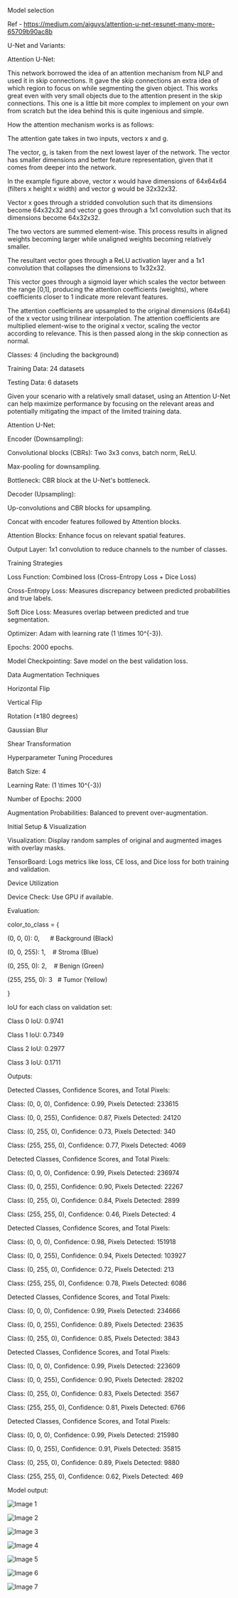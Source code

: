 Model selection

Ref - https://medium.com/aiguys/attention-u-net-resunet-many-more-65709b90ac8b

U-Net and Variants:

Attention U-Net:

This network borrowed the idea of an attention mechanism from NLP and used it in skip connections. It gave the skip connections an extra idea of which region to focus on while segmenting the given object. This works great even with very small objects due to the attention present in the skip connections. This one is a little bit more complex to implement on your own from scratch but the idea behind this is quite ingenious and simple.

How the attention mechanism works is as follows:

The attention gate takes in two inputs, vectors x and g.

The vector, g, is taken from the next lowest layer of the network. The vector has smaller dimensions and better feature representation, given that it comes from deeper into the network.

In the example figure above, vector x would have dimensions of 64x64x64 (filters x height x width) and vector g would be 32x32x32.

Vector x goes through a stridded convolution such that its dimensions become 64x32x32 and vector g goes through a 1x1 convolution such that its dimensions become 64x32x32.

The two vectors are summed element-wise. This process results in aligned weights becoming larger while unaligned weights becoming relatively smaller.

The resultant vector goes through a ReLU activation layer and a 1x1 convolution that collapses the dimensions to 1x32x32.

This vector goes through a sigmoid layer which scales the vector between the range [0,1], producing the attention coefficients (weights), where coefficients closer to 1 indicate more relevant features.

The attention coefficients are upsampled to the original dimensions (64x64) of the x vector using trilinear interpolation. The attention coefficients are multiplied element-wise to the original x vector, scaling the vector according to relevance. This is then passed along in the skip connection as normal.

Classes: 4 (including the background)

Training Data: 24 datasets

Testing Data: 6 datasets

Given your scenario with a relatively small dataset, using an Attention U-Net can help maximize performance by focusing on the relevant areas and potentially mitigating the impact of the limited training data.

Attention U-Net:

Encoder (Downsampling):

Convolutional blocks (CBRs): Two 3x3 convs, batch norm, ReLU.

Max-pooling for downsampling.

Bottleneck: CBR block at the U-Net's bottleneck.

Decoder (Upsampling):

Up-convolutions and CBR blocks for upsampling.

Concat with encoder features followed by Attention blocks.

Attention Blocks: Enhance focus on relevant spatial features.

Output Layer: 1x1 convolution to reduce channels to the number of classes.

Training Strategies

Loss Function: Combined loss (Cross-Entropy Loss + Dice Loss)

Cross-Entropy Loss: Measures discrepancy between predicted probabilities and true labels.

Soft Dice Loss: Measures overlap between predicted and true segmentation.

Optimizer: Adam with learning rate (1 \times 10^{-3}).

Epochs: 2000 epochs.

Model Checkpointing: Save model on the best validation loss.

Data Augmentation Techniques

Horizontal Flip

Vertical Flip

Rotation (±180 degrees)

Gaussian Blur

Shear Transformation

Hyperparameter Tuning Procedures

Batch Size: 4

Learning Rate: (1 \times 10^{-3})

Number of Epochs: 2000

Augmentation Probabilities: Balanced to prevent over-augmentation.

Initial Setup & Visualization

Visualization: Display random samples of original and augmented images with overlay masks.

TensorBoard: Logs metrics like loss, CE loss, and Dice loss for both training and validation.

Device Utilization

Device Check: Use GPU if available.

Evaluation:

color_to_class = {

(0, 0, 0): 0,      # Background (Black)

(0, 0, 255): 1,    # Stroma (Blue)

(0, 255, 0): 2,    # Benign (Green)

(255, 255, 0): 3   # Tumor (Yellow)

}

IoU for each class on validation set:

Class 0 IoU: 0.9741

Class 1 IoU: 0.7349

Class 2 IoU: 0.2977

Class 3 IoU: 0.1711

Outputs:

Detected Classes, Confidence Scores, and Total Pixels:

Class: (0, 0, 0), Confidence: 0.99, Pixels Detected: 233615

Class: (0, 0, 255), Confidence: 0.87, Pixels Detected: 24120

Class: (0, 255, 0), Confidence: 0.73, Pixels Detected: 340

Class: (255, 255, 0), Confidence: 0.77, Pixels Detected: 4069

Detected Classes, Confidence Scores, and Total Pixels:

Class: (0, 0, 0), Confidence: 0.99, Pixels Detected: 236974

Class: (0, 0, 255), Confidence: 0.90, Pixels Detected: 22267

Class: (0, 255, 0), Confidence: 0.84, Pixels Detected: 2899

Class: (255, 255, 0), Confidence: 0.46, Pixels Detected: 4

Detected Classes, Confidence Scores, and Total Pixels:

Class: (0, 0, 0), Confidence: 0.98, Pixels Detected: 151918

Class: (0, 0, 255), Confidence: 0.94, Pixels Detected: 103927

Class: (0, 255, 0), Confidence: 0.72, Pixels Detected: 213

Class: (255, 255, 0), Confidence: 0.78, Pixels Detected: 6086

Detected Classes, Confidence Scores, and Total Pixels:

Class: (0, 0, 0), Confidence: 0.99, Pixels Detected: 234666

Class: (0, 0, 255), Confidence: 0.89, Pixels Detected: 23635

Class: (0, 255, 0), Confidence: 0.85, Pixels Detected: 3843

Detected Classes, Confidence Scores, and Total Pixels:

Class: (0, 0, 0), Confidence: 0.99, Pixels Detected: 223609

Class: (0, 0, 255), Confidence: 0.90, Pixels Detected: 28202

Class: (0, 255, 0), Confidence: 0.83, Pixels Detected: 3567

Class: (255, 255, 0), Confidence: 0.81, Pixels Detected: 6766

Detected Classes, Confidence Scores, and Total Pixels:

Class: (0, 0, 0), Confidence: 0.99, Pixels Detected: 215980

Class: (0, 0, 255), Confidence: 0.91, Pixels Detected: 35815

Class: (0, 255, 0), Confidence: 0.89, Pixels Detected: 9880

Class: (255, 255, 0), Confidence: 0.62, Pixels Detected: 469

Model output:

![Image 1](images/image_1.png)

![Image 2](images/image_2.png)

![Image 3](images/image_3.png)

![Image 4](images/image_4.jpeg)

![Image 5](images/image_5.png)

![Image 6](images/image_6.png)

![Image 7](images/image_7.png)